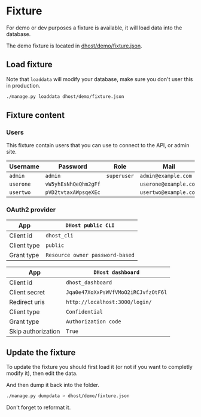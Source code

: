 # Fixture

For demo or dev purposes a fixture is available, it will load data into the database.

The demo fixture is located in [dhost/demo/fixture.json](./fixture.json).

## Load fixture

Note that `loaddata` will modify your database, make sure you don't user this in production.

```sh
./manage.py loaddata dhost/demo/fixture.json
```

## Fixture content

### Users

This fixture contain users that you can use to connect to the API, or admin site.

| Username  | Password             | Role        | Mail                  | CLI token    |
| --------- | -------------------- | ----------- | --------------------- | ------------ |
| `admin`   | `admin`              | `superuser` | `admin@example.com`   | `admintoken` |
| `userone` | `vW5yhEsNhQeQhm2gFf` |             | `userone@example.com` | `uonetoken`  |
| `usertwo` | `pVD2tvtaxAWpsqeXEc` |             | `usertwo@example.com` | `utwotoken`  |

### OAuth2 provider

| App         | `DHost public CLI`              |
| ----------- | ------------------------------- |
| Client id   | `dhost_cli`                     |
| Client type | `public`                        |
| Grant type  | `Resource owner password-based` |

| App                | `DHost dashboard`                   |
| ------------------ | ----------------------------------- |
| Client id          | `dhost_dashboard`                   |
| Client secret      | `Jqa0e47XoXxPsWVfVMoO2iRCJvfzOtF6l` |
| Redirect uris      | `http://localhost:3000/login/`      |
| Client type        | `Confidential`                      |
| Grant type         | `Authorization code`                |
| Skip authorization | `True`                              |

## Update the fixture

To update the fixture you should first load it (or not if you want to completly modify it), then edit the data.

And then dump it back into the folder.

```sh
./manage.py dumpdata > dhost/demo/fixture.json
```

Don't forget to reformat it.
